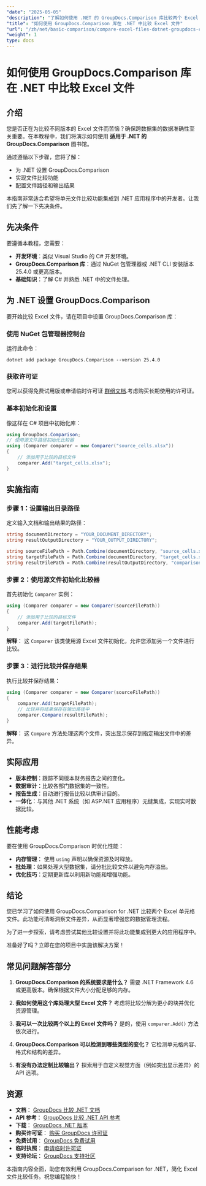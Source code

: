 ```yaml
---
"date": "2025-05-05"
"description": "了解如何使用 .NET 的 GroupDocs.Comparison 库比较两个 Excel 文件。本指南涵盖设置、实现和实际应用。"
"title": "如何使用 GroupDocs.Comparison 库在 .NET 中比较 Excel 文件"
"url": "/zh/net/basic-comparison/compare-excel-files-dotnet-groupdocs-comparison/"
"weight": 1
type: docs
---
```

# 如何使用 GroupDocs.Comparison 库在 .NET 中比较 Excel 文件

## 介绍

您是否正在为比较不同版本的 Excel 文件而苦恼？确保跨数据集的数据准确性至关重要。在本教程中，我们将演示如何使用 **适用于 .NET 的 GroupDocs.Comparison** 图书馆。

通过遵循以下步骤，您将了解：
- 为 .NET 设置 GroupDocs.Comparison
- 实现文件比较功能
- 配置文件路径和输出结果

本指南非常适合希望将单元文件比较功能集成到 .NET 应用程序中的开发者。让我们先了解一下先决条件。

## 先决条件

要遵循本教程，您需要：
- **开发环境**：类似 Visual Studio 的 C# 开发环境。
- **GroupDocs.Comparison 库**：通过 NuGet 包管理器或 .NET CLI 安装版本 25.4.0 或更高版本。
- **基础知识**：了解 C# 并熟悉 .NET 中的文件处理。

## 为 .NET 设置 GroupDocs.Comparison

要开始比较 Excel 文件，请在项目中设置 GroupDocs.Comparison 库：

### 使用 NuGet 包管理器控制台
运行此命令：
```shell
dotnet add package GroupDocs.Comparison --version 25.4.0
```

### 获取许可证
您可以获得免费试用版或申请临时许可证 [群组文档](https://purchase.groupdocs.com/temporary-license/).考虑购买长期使用的许可证。

### 基本初始化和设置
像这样在 C# 项目中初始化库：
```csharp
using GroupDocs.Comparison;
// 使用源文件路径初始化比较器
using (Comparer comparer = new Comparer("source_cells.xlsx"))
{
    // 添加用于比较的目标文件
    comparer.Add("target_cells.xlsx");
}
```

## 实施指南

### 步骤 1：设置输出目录路径
定义输入文档和输出结果的路径：
```csharp
string documentDirectory = "YOUR_DOCUMENT_DIRECTORY";
string resultOutputDirectory = "YOUR_OUTPUT_DIRECTORY";

string sourceFilePath = Path.Combine(documentDirectory, "source_cells.xlsx");
string targetFilePath = Path.Combine(documentDirectory, "target_cells.xlsx");
string resultFilePath = Path.Combine(resultOutputDirectory, "comparison_result.xlsx");
```

### 步骤 2：使用源文件初始化比较器
首先初始化 `Comparer` 实例：
```csharp
using (Comparer comparer = new Comparer(sourceFilePath))
{
    // 添加用于比较的目标文件
    comparer.Add(targetFilePath);
}
```
**解释**： 这 `Comparer` 该类使用源 Excel 文件初始化，允许您添加另一个文件进行比较。

### 步骤 3：进行比较并保存结果
执行比较并保存结果：
```csharp
using (Comparer comparer = new Comparer(sourceFilePath))
{
    comparer.Add(targetFilePath);
    // 比较并将结果保存在输出路径中
    comparer.Compare(resultFilePath);
}
```
**解释**： 这 `Compare` 方法处理这两个文件，突出显示保存到指定输出文件中的差异。

## 实际应用

- **版本控制**：跟踪不同版本财务报告之间的变化。
- **数据审计**：比较各部门数据集的一致性。
- **报告生成**：自动进行报告比较以供审计目的。
- **一体化**：与其他 .NET 系统（如 ASP.NET 应用程序）无缝集成，实现实时数据比较。

## 性能考虑

要在使用 GroupDocs.Comparison 时优化性能：

- **内存管理**： 使用 `using` 声明以确保资源及时释放。
- **批处理**：如果处理大型数据集，请分批比较文件以避免内存溢出。
- **优化技巧**：定期更新库以利用新功能和增强功能。

## 结论

您已学习了如何使用 GroupDocs.Comparison for .NET 比较两个 Excel 单元格文件。此功能可清晰洞察文件差异，从而显著增强您的数据管理流程。

为了进一步探索，请考虑尝试其他比较设置并将此功能集成到更大的应用程序中。

准备好了吗？立即在您的项目中实施该解决方案！

## 常见问题解答部分

1. **GroupDocs.Comparison 的系统要求是什么？** 
   需要 .NET Framework 4.6 或更高版本。确保根据文件大小分配足够的内存。

2. **我如何使用这个库处理大型 Excel 文件？**
   考虑将比较分解为更小的块并优化资源管理。

3. **我可以一次比较两个以上的 Excel 文件吗？**
   是的，使用 `comparer.Add()` 方法依次进行。

4. **GroupDocs.Comparison 可以检测到哪些类型的变化？**
   它检测单元格内容、格式和结构的差异。

5. **有没有办法定制比较输出？**
   探索用于自定义视觉方面（例如突出显示差异）的 API 选项。

## 资源

- **文档**： [GroupDocs 比较 .NET 文档](https://docs.groupdocs.com/comparison/net/)
- **API 参考**： [GroupDocs 比较 .NET API 参考](https://reference.groupdocs.com/comparison/net/)
- **下载**： [GroupDocs .NET 版本](https://releases.groupdocs.com/comparison/net/)
- **购买许可证**： [购买 GroupDocs 许可证](https://purchase.groupdocs.com/buy)
- **免费试用**： [GroupDocs 免费试用](https://releases.groupdocs.com/comparison/net/)
- **临时执照**： [申请临时许可证](https://purchase.groupdocs.com/temporary-license/)
- **支持论坛**： [GroupDocs 支持社区](https://forum.groupdocs.com/c/comparison/)

本指南内容全面，助您有效利用 GroupDocs.Comparison for .NET，简化 Excel 文件比较任务。祝您编程愉快！